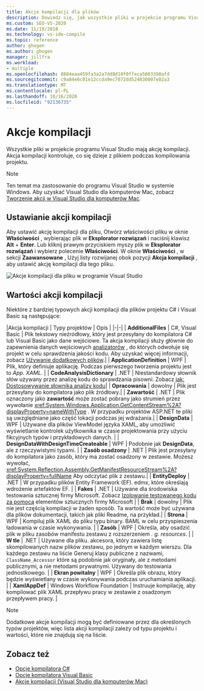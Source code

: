 ```yaml
---
title: Akcje kompilacji dla plików
description: Dowiedz się, jak wszystkie pliki w projekcie programu Visual Studio mają akcję kompilacji, a akcja kompilacji kontroluje, co się dzieje z plikiem podczas kompilowania projektu.
ms.custom: SEO-VS-2020
ms.date: 11/19/2018
ms.technology: vs-ide-compile
ms.topic: reference
author: ghogen
ms.author: ghogen
manager: jillfra
ms.workload:
- multiple
ms.openlocfilehash: 8884eaa459fa3a2a7dd8d10f0ffeca5003398afd
ms.sourcegitcommit: c9a84e6c01e12ccda9ec7072dd524830007e02a3
ms.translationtype: MT
ms.contentlocale: pl-PL
ms.lasthandoff: 10/16/2020
ms.locfileid: "92136735"
---
```

# <a name="build-actions"></a>Akcje kompilacji

Wszystkie pliki w projekcie programu Visual Studio mają akcję kompilacji. Akcja kompilacji kontroluje, co się dzieje z plikiem podczas kompilowania projektu.

> [!NOTE]
> Ten temat ma zastosowanie do programu Visual Studio w systemie Windows. Aby uzyskać Visual Studio dla komputerów Mac, zobacz [Tworzenie akcji w Visual Studio dla komputerów Mac](/visualstudio/mac/build-actions).

## <a name="set-a-build-action"></a>Ustawianie akcji kompilacji

Aby ustawić akcję kompilacji dla pliku, Otwórz właściwości pliku w oknie **Właściwości** , wybierając plik w **Eksplorator rozwiązań** i naciśnij klawisz **Alt** + **Enter**. Lub kliknij prawym przyciskiem myszy plik w **Eksplorator rozwiązań** i wybierz polecenie **Właściwości**. W oknie **Właściwości** , w sekcji **Zaawansowane** , Użyj listy rozwijanej obok pozycji **Akcja kompilacji** , aby ustawić akcję kompilacji dla tego pliku.

![Akcje kompilacji dla pliku w programie Visual Studio](media/build-actions.png)

## <a name="build-action-values"></a>Wartości akcji kompilacji

Niektóre z bardziej typowych akcji kompilacji dla plików projektu C# i Visual Basic są następujące:

|Akcja kompilacji | Typy projektów | Opis |
|-|-|
| **AdditionalFiles** | C#, Visual Basic | Plik tekstowy nieźródłowy, który jest przesyłany do kompilatora C# lub Visual Basic jako dane wejściowe. Ta akcja kompilacji służy głównie do zapewnienia danych wejściowych [analizatorów](../code-quality/roslyn-analyzers-overview.md) , do których odwołuje się projekt w celu sprawdzenia jakości kodu. Aby uzyskać więcej informacji, zobacz [Używanie dodatkowych plików](https://github.com/dotnet/roslyn/blob/master/docs/analyzers/Using%20Additional%20Files.md).|
| **ApplicationDefinition** | WPF | Plik, który definiuje aplikację. Podczas pierwszego tworzenia projektu jest to *App. XAML*. |
| **CodeAnalysisDictionary** | .NET | Niestandardowy słownik słów używany przez analizę kodu do sprawdzania pisowni. Zobacz [jak: Dostosowywanie słownika analizy kodu](../code-quality/how-to-customize-the-code-analysis-dictionary.md)|
| **Opracowania** | dowolny | Plik jest przesyłany do kompilatora jako plik źródłowy.|
| **Zawartość** | .NET | Plik oznaczony jako **zawartość** może zostać pobrany jako strumień przez wywołanie <xref:System.Windows.Application.GetContentStream%2A?displayProperty=nameWithType> . W przypadku projektów ASP.NET te pliki są uwzględniane jako część lokacji podczas jej wdrażania.|
| **DesignData** | WPF | Używane dla plików ViewModel języka XAML, aby umożliwić wyświetlanie kontrolek użytkownika w czasie projektowania przy użyciu fikcyjnych typów i przykładowych danych. |
| **DesignDataWithDesignTimeCreateable** | WPF | Podobnie jak **DesignData**, ale z rzeczywistymi typami.  |
| **Zasób osadzony** | .NET | Plik jest przesyłany do kompilatora jako zasób, który ma zostać osadzony w zestawie. Możesz wywołać, <xref:System.Reflection.Assembly.GetManifestResourceStream%2A?displayProperty=fullName> Aby odczytać plik z zestawu.|
| **EntityDeploy** | .NET | W przypadku plików Entity Framework (EF). edmx, które określają wdrożenie artefaktów EF. |
| **Fakes** | .NET | Używane dla środowiska testowania sztucznej firmy Microsoft. Zobacz [Izolowanie testowanego kodu za pomocą](../test/isolating-code-under-test-with-microsoft-fakes.md) elementów sztucznych firmy Microsoft |
| **Brak** | dowolny | Plik nie jest częścią kompilacji w żaden sposób. Ta wartość może być używana dla plików dokumentacji, takich jak pliki Readme, na przykład.|
| **Strona** | WPF | Kompiluj plik XAML do pliku typu binary. BAML w celu przyspieszenia ładowania w czasie wykonywania. |
| **Zasób** | WPF | Określa, aby osadzić plik w pliku zasobów manifestu zestawu z rozszerzeniem *. g. resources*. |
| **W tle** | .NET | Używane dla pliku. akcesora, który zawiera listę skompilowanych nazw plików zestawu, po jednym w każdym wierszu. Dla każdego zestawu na liście Generuj klasy publiczne z nazwami, `ClassName_Accessor` które są podobnie jak oryginały, ale z metodami publicznymi, a nie metodami prywatnymi. Używany do testowania jednostkowego. |
| **Ekran powitalny** | WPF | Określa plik obrazu, który będzie wyświetlany w czasie wykonywania podczas uruchamiania aplikacji. |
| **XamlAppDef** | Windows Workflow Foundation | Instruuje kompilację, aby kompilować plik XAML przepływu pracy w zestawie z osadzonym przepływem pracy. |

> [!NOTE]
> Dodatkowe akcje kompilacji mogą być definiowane przez dla określonych typów projektów, więc lista akcji kompilacji zależy od typu projektu i wartości, które nie znajdują się na liście.

## <a name="see-also"></a>Zobacz też

- [Opcje kompilatora C#](/dotnet/csharp/language-reference/compiler-options/listed-alphabetically)
- [Opcje kompilatora Visual Basic](/dotnet/visual-basic/reference/command-line-compiler/compiler-options-listed-alphabetically)
- [Akcje kompilacji (Visual Studio dla komputerów Mac)](/visualstudio/mac/build-actions)

